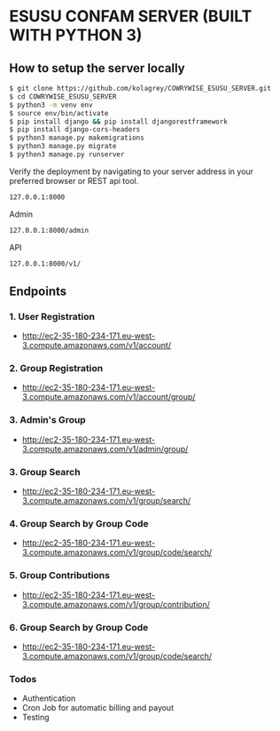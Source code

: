# ESUSU CONFAM SERVER (BUILT WITH PYTHON 3)

## How to setup the server locally

```sh
$ git clone https://github.com/kolagrey/COWRYWISE_ESUSU_SERVER.git
$ cd COWRYWISE_ESUSU_SERVER
$ python3 -m venv env
$ source env/bin/activate
$ pip install django && pip install djangorestframework
$ pip install django-cors-headers
$ python3 manage.py makemigrations
$ python3 manage.py migrate
$ python3 manage.py runserver
```

Verify the deployment by navigating to your server address in your preferred browser or REST api tool.

```sh
127.0.0.1:8000
```

Admin

```sh
127.0.0.1:8000/admin
```

API

```sh
127.0.0.1:8000/v1/
```

## Endpoints

### 1. User Registration

- http://ec2-35-180-234-171.eu-west-3.compute.amazonaws.com/v1/account/


### 2. Group Registration

- http://ec2-35-180-234-171.eu-west-3.compute.amazonaws.com/v1/account/group/


### 3. Admin's Group

- http://ec2-35-180-234-171.eu-west-3.compute.amazonaws.com/v1/admin/group/


### 3. Group Search

- http://ec2-35-180-234-171.eu-west-3.compute.amazonaws.com/v1/group/search/


### 4. Group Search by Group Code

- http://ec2-35-180-234-171.eu-west-3.compute.amazonaws.com/v1/group/code/search/


### 5. Group Contributions

- http://ec2-35-180-234-171.eu-west-3.compute.amazonaws.com/v1/group/contribution/


### 6. Group Search by Group Code

- http://ec2-35-180-234-171.eu-west-3.compute.amazonaws.com/v1/group/code/search/



### Todos

 - Authentication
 - Cron Job for automatic billing and payout
 - Testing